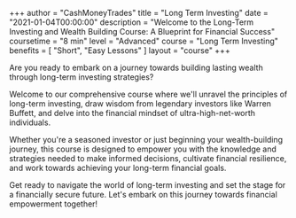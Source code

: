 +++
author = "CashMoneyTrades"
title = "Long Term Investing"
date = "2021-01-04T00:00:00"
description = "Welcome to the Long-Term Investing and Wealth Building Course: A Blueprint for Financial Success"
coursetime = "8 min"
level = "Advanced"
course = "Long Term Investing"
benefits = [
    "Short",
    "Easy Lessons"
]
layout = "course"
+++

Are you ready to embark on a journey towards building lasting wealth through long-term investing strategies? 

Welcome to our comprehensive course where we'll unravel the principles of long-term investing, draw wisdom from legendary investors like Warren Buffett, and delve into the financial mindset of ultra-high-net-worth individuals.

Whether you're a seasoned investor or just beginning your wealth-building journey, this course is designed to empower you with the knowledge and strategies needed to make informed decisions, cultivate financial resilience, and work towards achieving your long-term financial goals.

Get ready to navigate the world of long-term investing and set the stage for a financially secure future. Let's embark on this journey towards financial empowerment together!